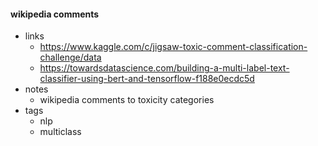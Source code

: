 
#### wikipedia comments
- links
    - https://www.kaggle.com/c/jigsaw-toxic-comment-classification-challenge/data
    - https://towardsdatascience.com/building-a-multi-label-text-classifier-using-bert-and-tensorflow-f188e0ecdc5d
- notes
    - wikipedia comments to toxicity categories
- tags
    - nlp
    - multiclass





